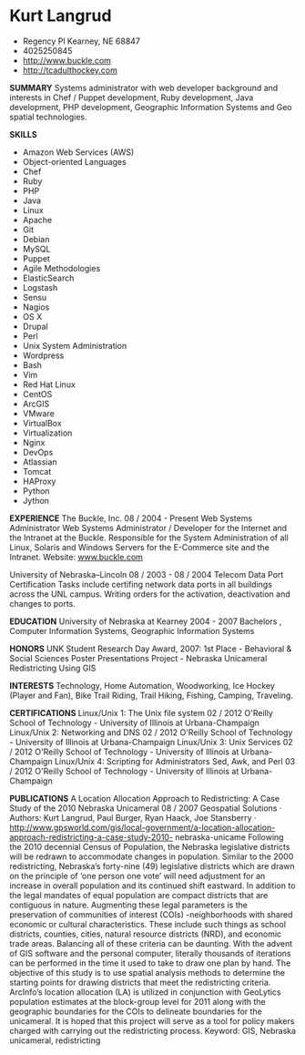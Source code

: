 # Kurt Langrud
* Regency Pl Kearney, NE 68847
* 4025250845
* http://www.buckle.com
* http://tcadulthockey.com

**SUMMARY** Systems administrator with web developer background and interests in Chef / Puppet
development, Ruby development, Java development, PHP development, Geographic
Information Systems and Geo spatial technologies.

**SKILLS**
* Amazon Web Services (AWS)
* Object-oriented Languages
* Chef
* Ruby
* PHP
* Java
* Linux
* Apache
* Git
* Debian
* MySQL
* Puppet
* Agile Methodologies
* ElasticSearch
* Logstash
* Sensu
* Nagios
* OS X
* Drupal
* Perl
* Unix System Administration
* Wordpress
* Bash
* Vim
* Red Hat Linux
* CentOS
* ArcGIS
* VMware
* VirtualBox
* Virtualization
* Nginx
* DevOps
* Atlassian
* Tomcat
* HAProxy
* Python
* Jython

**EXPERIENCE**
The Buckle, Inc. 08 / 2004 - Present
Web Systems Administrator
Web Systems Administrator / Developer for the Internet and the Intranet at the Buckle.
Responsible for the System Administration of all Linux, Solaris and Windows Servers for the
E-Commerce site and the Intranet. Website: www.buckle.com

University of Nebraska–Lincoln 08 / 2003 - 08 / 2004
Telecom Data Port Certification
Tasks include certifing network data ports in all buildings across the UNL campus. Writing
orders for the activation, deactivation and changes to ports.

**EDUCATION**
University of Nebraska at Kearney 2004 - 2007
Bachelors , Computer Information Systems, Geographic Information Systems

**HONORS**
UNK Student Research Day Award, 2007: 1st Place - Behavioral & Social Sciences Poster
Presentations Project - Nebraska Unicameral Redistricting Using GIS

**INTERESTS**
Technology, Home Automation, Woodworking, Ice Hockey (Player and Fan), Bike Trail
Riding, Trail Hiking, Fishing, Camping, Traveling.

**CERTIFICATIONS**
Linux/Unix 1: The Unix file system 02 / 2012
O'Reilly School of Technology - University of Illinois at Urbana-Champaign
Linux/Unix 2: Networking and DNS 02 / 2012
O'Reilly School of Technology - University of Illinois at Urbana-Champaign
Linux/Unix 3: Unix Services 02 / 2012
O'Reilly School of Technology - University of Illinois at Urbana-Champaign
Linux/Unix 4: Scripting for Administrators Sed, Awk, and Perl 03 / 2012
O'Reilly School of Technology - University of Illinois at Urbana-Champaign

**PUBLICATIONS**
A Location Allocation Approach to Redistricting: A Case Study of the 2010 Nebraska
Unicameral
08 / 2007
Geospatial Solutions · Authors: Kurt Langrud, Paul Burger, Ryan Haack, Joe Stansberry ·
http://www.gpsworld.com/gis/local-government/a-location-allocation-approach-redistricting-a-case-study-2010-
nebraska-unicame
Following the 2010 decennial Census of Population, the Nebraska legislative districts will be
redrawn to accommodate changes in population. Similar to the 2000 redistricting,
Nebraska’s forty-nine (49) legislative districts which are drawn on the principle of ‘one
person one vote’ will need adjustment for an increase in overall population and its continued
shift eastward. In addition to the legal mandates of equal population are compact districts
that are contiguous in nature. Augmenting these legal parameters is the preservation of
communities of interest (COIs) -neighborhoods with shared economic or cultural
characteristics. These include such things as school districts, counties, cities, natural resource
districts (NRD), and economic trade areas. Balancing all of these criteria can be daunting. With the advent of GIS software and the personal computer, literally thousands of iterations
can be performed in the time it used to take to draw one plan by hand. The objective of this
study is to use spatial analysis methods to determine the starting points for drawing districts
that meet the redistricting criteria. ArcInfo’s location allocation (LA) is utilized in
conjunction with GeoLytics population estimates at the block-group level for 2011 along
with the geographic boundaries for the COIs to delineate boundaries for the unicameral. It is
hoped that this project will serve as a tool for policy makers charged with carrying out the
redistricting process. Keyword: GIS, Nebraska unicameral, redistricting
